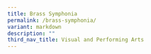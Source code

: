 ```yaml
---
title: Brass Symphonia
permalink: /brass-symphonia/
variant: markdown
description: ""
third_nav_title: Visual and Performing Arts
---
```

